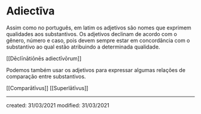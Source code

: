 # Adiectīva
Assim como no português, em latim os adjetivos são nomes que exprimem qualidades aos substantivos. Os adjetivos declinam de acordo com o gênero, número e caso, pois devem sempre estar em concordância com o substantivo ao qual estão atribuindo a determinada qualidade.

[[Dēclīnātiōnēs adiectīvōrum]]

Podemos também usar os adjetivos para expressar algumas relações de comparação entre substantivos.

[[Comparātīvus]]
[[Superlātīvus]]

---

created: 31/03/2021
modified: 31/03/2021
